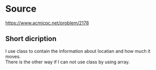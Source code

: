 # Source 
https://www.acmicpc.net/problem/2178<br>

## Short dicription
I use class to contain the information about locatian and how much it moves.<br>
There is the other way if I can not use class by using array.